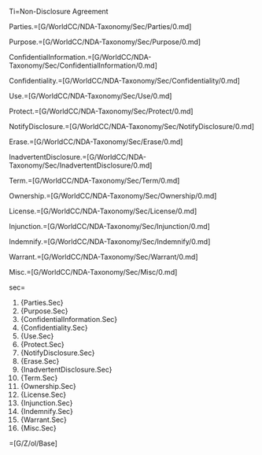 Ti=Non-Disclosure Agreement

Parties.=[G/WorldCC/NDA-Taxonomy/Sec/Parties/0.md]

Purpose.=[G/WorldCC/NDA-Taxonomy/Sec/Purpose/0.md]

ConfidentialInformation.=[G/WorldCC/NDA-Taxonomy/Sec/ConfidentialInformation/0.md]

Confidentiality.=[G/WorldCC/NDA-Taxonomy/Sec/Confidentiality/0.md]

Use.=[G/WorldCC/NDA-Taxonomy/Sec/Use/0.md]

Protect.=[G/WorldCC/NDA-Taxonomy/Sec/Protect/0.md]

NotifyDisclosure.=[G/WorldCC/NDA-Taxonomy/Sec/NotifyDisclosure/0.md]

Erase.=[G/WorldCC/NDA-Taxonomy/Sec/Erase/0.md]

InadvertentDisclosure.=[G/WorldCC/NDA-Taxonomy/Sec/InadvertentDisclosure/0.md]

Term.=[G/WorldCC/NDA-Taxonomy/Sec/Term/0.md]

Ownership.=[G/WorldCC/NDA-Taxonomy/Sec/Ownership/0.md]

License.=[G/WorldCC/NDA-Taxonomy/Sec/License/0.md]

Injunction.=[G/WorldCC/NDA-Taxonomy/Sec/Injunction/0.md]

Indemnify.=[G/WorldCC/NDA-Taxonomy/Sec/Indemnify/0.md]

Warrant.=[G/WorldCC/NDA-Taxonomy/Sec/Warrant/0.md]

Misc.=[G/WorldCC/NDA-Taxonomy/Sec/Misc/0.md]


sec=<ol class="secs-and"><li>{Parties.Sec}<li>{Purpose.Sec}<li>{ConfidentialInformation.Sec}<li>{Confidentiality.Sec}<li>{Use.Sec}<li>{Protect.Sec}<li>{NotifyDisclosure.Sec}<li>{Erase.Sec}<li>{InadvertentDisclosure.Sec}<li>{Term.Sec}<li>{Ownership.Sec}<li>{License.Sec}<li>{Injunction.Sec}<li>{Indemnify.Sec}<li>{Warrant.Sec}<li>{Misc.Sec}</ol>

=[G/Z/ol/Base]
